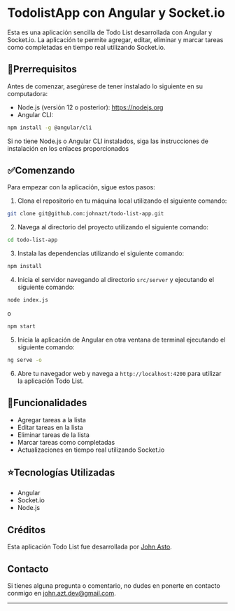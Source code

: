 # TodolistApp con Angular y Socket.io

Esta es una aplicación sencilla de Todo List desarrollada con Angular y Socket.io. La aplicación te permite agregar, editar, eliminar y marcar tareas como completadas en tiempo real utilizando Socket.io.

## 🚨Prerrequisitos

Antes de comenzar, asegúrese de tener instalado lo siguiente en su computadora:

- Node.js (versión 12 o posterior): https://nodejs.org
- Angular CLI: 

```bash 
npm install -g @angular/cli
 ```
 Si no tiene Node.js o Angular CLI instalados, siga las instrucciones de instalación en los enlaces proporcionados

## ✅Comenzando

Para empezar con la aplicación, sigue estos pasos:

1. Clona el repositorio en tu máquina local utilizando el siguiente comando:

```bash
git clone git@github.com:johnazt/todo-list-app.git
```

2. Navega al directorio del proyecto utilizando el siguiente comando:
```bash
cd todo-list-app
```

3. Instala las dependencias utilizando el siguiente comando:
```bash
npm install 
```

4. Inicia el servidor navegando al directorio `src/server` y ejecutando el siguiente comando:
```bash
node index.js  
```
o 
```bash
npm start 
```

5. Inicia la aplicación de Angular en otra ventana de terminal ejecutando el siguiente comando:

```bash
ng serve -o
```

6. Abre tu navegador web y navega a `http://localhost:4200` para utilizar la aplicación Todo List.

## 📌Funcionalidades

- Agregar tareas a la lista
- Editar tareas en la lista
- Eliminar tareas de la lista
- Marcar tareas como completadas
- Actualizaciones en tiempo real utilizando Socket.io

## ⭐️Tecnologías Utilizadas

- Angular
- Socket.io
- Node.js

## Créditos

Esta aplicación Todo List fue desarrollada por [John Asto](https://github.com/johnazt).


## Contacto

Si tienes alguna pregunta o comentario, no dudes en ponerte en contacto conmigo en [john.azt.dev@gmail.com](mailto:tu-correo@ejemplo.com).

---
